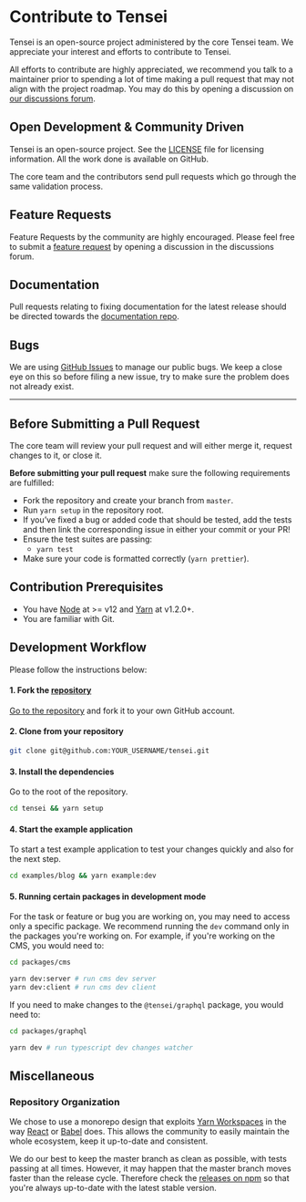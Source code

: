 # Contribute to Tensei

Tensei is an open-source project administered by the core Tensei team. We appreciate your interest and efforts to contribute to Tensei.

All efforts to contribute are highly appreciated, we recommend you talk to a maintainer prior to spending a lot of time making a pull request that may not align with the project roadmap. You may do this by opening a discussion on [our discussions forum](https://github.com/tenseijs/tensei/discussions).

## Open Development & Community Driven

Tensei is an open-source project. See the [LICENSE](https://github.com/tenseijs/tensei/blob/master/LICENSE) file for licensing information. All the work done is available on GitHub.

The core team and the contributors send pull requests which go through the same validation process.

## Feature Requests

Feature Requests by the community are highly encouraged. Please feel free to submit a [feature request](https://github.com/tenseijs/tensei/discussions) by opening a discussion in the discussions forum.

## Documentation

Pull requests relating to fixing documentation for the latest release should be directed towards the [documentation repo](https://github.com/tenseijs/tenseijs.com).

## Bugs

We are using [GitHub Issues](https://github.com/tenseijs/tensei/issues) to manage our public bugs. We keep a close eye on this so before filing a new issue, try to make sure the problem does not already exist.

---

## Before Submitting a Pull Request

The core team will review your pull request and will either merge it, request changes to it, or close it.

**Before submitting your pull request** make sure the following requirements are fulfilled:

- Fork the repository and create your branch from `master`.
- Run `yarn setup` in the repository root.
- If you’ve fixed a bug or added code that should be tested, add the tests and then link the corresponding issue in either your commit or your PR!
- Ensure the test suites are passing:
  - `yarn test`
- Make sure your code is formatted correctly (`yarn prettier`).

## Contribution Prerequisites

- You have [Node](https://nodejs.org/en/) at >= v12 and [Yarn](https://yarnpkg.com/en/) at v1.2.0+.
- You are familiar with Git.

## Development Workflow

Please follow the instructions below:

#### 1. Fork the [repository](https://github.com/tenseijs/tensei)

[Go to the repository](https://github.com/tenseijs/tensei) and fork it to your own GitHub account.

#### 2. Clone from your repository

```bash
git clone git@github.com:YOUR_USERNAME/tensei.git
```

#### 3. Install the dependencies

Go to the root of the repository.

```bash
cd tensei && yarn setup
```

#### 4. Start the example application

To start a test example application to test your changes quickly and also for the next step.

```bash
cd examples/blog && yarn example:dev
```

#### 5. Running certain packages in development mode

For the task or feature or bug you are working on, you may need to access only a specific package. We recommend running the `dev` command only in the packages you're working on. For example, if you're working on the CMS, you would need to:

```bash
cd packages/cms

yarn dev:server # run cms dev server
yarn dev:client # run cms dev client
```

If you need to make changes to the `@tensei/graphql` package, you would need to:

```bash
cd packages/graphql

yarn dev # run typescript dev changes watcher
```

## Miscellaneous

### Repository Organization

We chose to use a monorepo design that exploits [Yarn Workspaces](https://yarnpkg.com/en/docs/workspaces) in the way [React](https://github.com/facebook/react/tree/master/packages) or [Babel](https://github.com/babel/babel/tree/master/packages) does. This allows the community to easily maintain the whole ecosystem, keep it up-to-date and consistent.

We do our best to keep the master branch as clean as possible, with tests passing at all times. However, it may happen that the master branch moves faster than the release cycle. Therefore check the [releases on npm](https://www.npmjs.com/package/@tensei/core) so that you're always up-to-date with the latest stable version.
